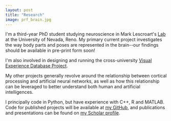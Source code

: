```yaml
---
layout: post
title: "Research"
image: prf_brain.jpg
---
```


I'm a third-year PhD student studying neuroscience in Mark Lescroart's [Lab](http://piecesofmind.psyc.unr.edu/) at the University of Nevada, Reno.  My primary current project investigates the way body parts and poses are represented in the brain--our findings should be available in pre-print form soon!

I'm also involved in designing and running the cross-university [Visual Experience Database Project](http://visualexperiencedatabase.org/index.html).

My other projects generally revolve around the relationship between cortical processing and artificial neural networks, as well as how this relationship can be leveraged to better understand both human and artificial intelligences.

I principally code in Python, but have experience with C++, R and MATLAB.  Code for published projects will be available at [my GitHub](https://github.com/MShinkle), and publications and presentations can be found on [my Scholar profile](https://scholar.google.com/citations?user=bIcgPiwAAAAJ&hl=en).
